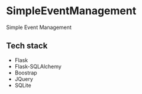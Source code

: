 # SimpleEventManagement
Simple Event Management
## Tech stack
 - Flask
 - Flask-SQLAlchemy
 - Boostrap
 - JQuery
 - SQLite

